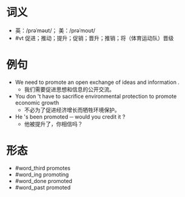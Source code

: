 # 词义
- 英：/prəˈməʊt/； 美：/prəˈmoʊt/
- #vt 促进；推动；提升；促销；晋升；推销；将（体育运动队）晋级
# 例句
- We need to promote an open exchange of ideas and information .
	- 我们需要促进思想和信息的公开交流。
- You don 't have to sacrifice environmental protection to promote economic growth
	- 不必为了促进经济增长而牺牲环境保护。
- He 's been promoted ─ would you credit it ?
	- 他被提升了，你相信吗？
# 形态
- #word_third promotes
- #word_ing promoting
- #word_done promoted
- #word_past promoted
